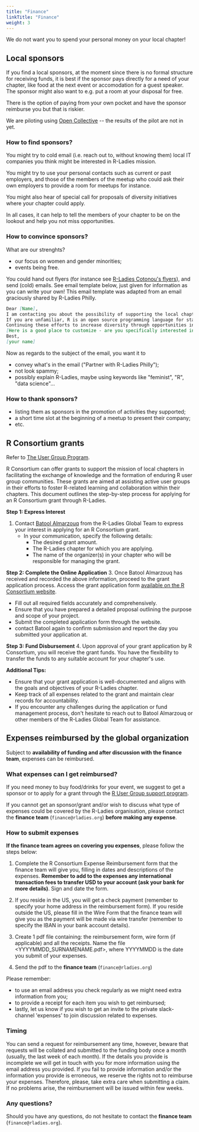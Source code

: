 ```yaml
---
title: "Finance"
linkTitle: "Finance"
weight: 3
---
```


We do not want you to spend your personal money on your local chapter!

## Local sponsors

If you find a local sponsors, at the moment since there is no formal structure for receiving funds, it is best if the sponsor pays directly for a need of your chapter, like food at the next event or accomodation for a guest speaker.
The sponsor might also want to e.g. put a room at your disposal for free.

There is the option of paying from your own pocket and have the sponsor reimburse you but that is riskier.

We are piloting using [Open Collective](https://opencollective.com/) -- the results of the pilot are not in yet.

### How to find sponsors?

You might try to cold email (i.e. reach out to, without knowing them) local IT companies you think might be interested in R-Ladies mission.

You might try to use your personal contacts such as current or past employers, and those of the members of the meetup who could ask their own employers to provide a room for meetups for instance.

You might also hear of special call for proposals of diversity initiatives where your chapter could apply.

In all cases, it can help to tell the members of your chapter to be on the lookout and help you not miss opportunities.

### How to convince sponsors?

What are our strenghts?

- our focus on women and gender minorities;
- events being free.

You could hand out flyers (for instance see [R-Ladies Cotonou's flyers](https://github.com/sbnadejda/flyers_R-LadiesCtn)), and send (cold) emails.
See email template below, just given for information as you can write your own! This email template was adapted from an email graciously shared by R-Ladies Philly.

```markdown
Dear [Name],
I am contacting you about the possibility of supporting the local chapter of R-Ladies [chapter name and online presence]. R-Ladies is a world-wide organization that promotes gender diversity in the data science community. As the [chapter name] chapter, we actively share and exchange knowledge with 100+ other chapters across the world, and bring together [usual number of attendees] members each [event frequency] for networking and knowledge sharing events. Since starting in [creation date], we’ve grown to [number of meetup members] members, and have set the groundwork for [positive phrase, e.g. "civic engagement" if you paired with non-profits, "community building among data scientists", etc].
If you are unfamiliar, R is an open source programming language for statistical computing that is widely used in many sectors. We are organizing [event types e.g. workshops] for women and underrepresented genders interested in R with topics like beginning R, R/Shiny, and statistical methods. [Add other events here if relevant e.g. bookclubs, networking events]
Continuing these efforts to increase diversity through opportunities in data science in [chapter location] will require time and resources (e.g. food, location space, online hosting, access to experts). We are committed to dedicating our time to this mission, and we would welcome the opportunity to partner with [company] to develop these avenues further.
[Here is a good place to customize - are you specifically interested in this sponsor hosting an event? Providing food for an event? Providing printing services?]
Best,
[your name]
```

Now as regards to the subject of the email, you want it to

- convey what's in the email ("Partner with R-Ladies Philly");
- not look spammy;
- possibly explain R-Ladies, maybe using keywords like "feminist", "R", "data science"...

### How to thank sponsors?

- listing them as sponsors in the promotion of activities they supported;
- a short time slot at the beginning of a meetup to present their company;
- etc.

## R Consortium grants

Refer to [The User Group Program](https://www.r-consortium.org/projects/r-user-group-support-program).

R Consortium can offer grants to support the mission of local chapters in facilitating the exchange of knowledge and the formation of enduring R user group communities. These grants are aimed at assisting active user groups in their efforts to foster R-related learning and collaboration within their chapters. This document outlines the step-by-step process for applying for an R Consortium grant through R-Ladies.

**Step 1: Express Interest**

1. Contact [Batool Almarzouq](grants@rladies.org) from the R-Ladies Global Team to express your interest in applying for an R Consortium grant.
   - In your communication, specify the following details:
     - The desired grant amount.
     - The R-Ladies chapter for which you are applying.
     - The name of the organizer(s) in your chapter who will be responsible for managing the grant.

**Step 2: Complete the Online Application** 3. Once Batool Almarzouq has received and recorded the above information, proceed to the grant application process. Access the grant application form [available on the R Consortium website](https://r-consortium.org/all-projects/rugsprogram.html).

- Fill out all required fields accurately and comprehensively.
- Ensure that you have prepared a detailed proposal outlining the purpose and scope of your project.
- Submit the completed application form through the website.
- contact Batool again to confirm submission and report the day you submitted your application at.

**Step 3: Fund Disbursement** 4. Upon approval of your grant application by R Consortium, you will receive the grant funds. You have the flexibility to transfer the funds to any suitable account for your chapter's use.

**Additional Tips:**

- Ensure that your grant application is well-documented and aligns with the goals and objectives of your R-Ladies chapter.
- Keep track of all expenses related to the grant and maintain clear records for accountability.
- If you encounter any challenges during the application or fund management process, don't hesitate to reach out to Batool Almarzouq or other members of the R-Ladies Global Team for assistance.

## Expenses reimbursed by the global organization

Subject to **availability of funding and after discussion with the finance team**, expenses can be reimbursed.

### What expenses can I get reimbursed?

If you need money to buy food/drinks for your event, we suggest to get a sponsor or to apply for a grant through the [R User Group support program](https://r-consortium.org/all-projects/rugsprogram.html).

If you cannot get an sponsor/grant and/or wish to discuss what type of expenses could be covered by the R-Ladies organisation, please contact the **finance team** (`finance@rladies.org`) **before making any expense**.

### How to submit expenses

**If the finance team agrees on covering you expenses**, please follow the steps below:

1. Complete the R Consortium Expense Reimbursement form that the finance team will give you, filling in dates and descriptions of the expenses. **Remember to add to the expenses any international transaction fees to transfer USD to your account (ask your bank for more details)**. Sign and date the form.

2. If you reside in the US, you will get a check payment (remember to specify your home address in the reimbursement form). If you reside outside the US, please fill in the Wire Form that the finance team will give you as the payment will be made via wire transfer (remember to specify the IBAN in your bank account details).

3. Create 1 pdf file containing: the reimbursement form, wire form (if applicable) and all the receipts. Name the file <YYYYMMDD_SURNAMENAME.pdf>, where YYYYMMDD is the date you submit of your expenses.

4. Send the pdf to the **finance team** (`finance@rladies.org`)

Please remember:

- to use an email address you check regularly as we might need extra information from you;
- to provide a receipt for each item you wish to get reimbursed;
- lastly, let us know if you wish to get an invite to the private slack-channel 'expenses' to join discussion related to expenses.

### Timing

You can send a request for reimbursement any time, however, beware that requests will be collated and submitted to the funding body once a month (usually, the last week of each month).
If the details you provide is incomplete we will get in touch with you for more information using the email address you provided. If you fail to provide information and/or the information you provide is erroneous, we reserve the rights not to reimburse your expenses. Therefore, please, take extra care when submitting a claim.
If no problems arise, the reimbursement will be issued within few weeks.

### Any questions?

Should you have any questions, do not hesitate to contact the **finance team** (`finance@rladies.org`).
